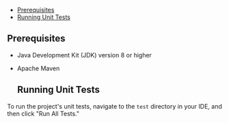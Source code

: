 - [Prerequisites](#prerequisites)
- [Running Unit Tests](#running-unit-tests)

## Prerequisites

- Java Development Kit (JDK) version 8 or higher
- Apache Maven 

  ## Running Unit Tests

To run the project's unit tests, navigate to the `test` directory in your IDE, and then click "Run All Tests."
